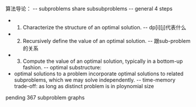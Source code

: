 算法导论： 
-- subproblems share subsubproblems
-- general 4 steps
  - 1. Characterize the structure of an optimal solution.  -- dp[i][j]代表什么 
  - 2. Recursively define the value of an optimal solution. -- 跟sub-problem的关系 
  - 3. Compute the value of an optimal solution, typically in a bottom-up fashion.
-- optimal substructure: 
  - optimal solutions to a problem incorporate optimal solutions to related subproblems, which we may solve independently.
-- time-memory trade-off: as long as distinct problem is in ploynomial size 

pending 367 subproblem graphs 
